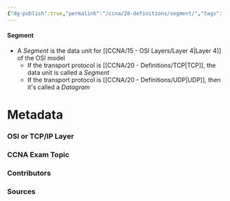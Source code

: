 ```yaml
---
{"dg-publish":true,"permalink":"/ccna/20-definitions/segment/","tags":["defs_ccna"]}
---
```


#### Segment
- A *Segment* is the data unit for [[CCNA/15 - OSI Layers/Layer 4\|Layer 4]] of the OSI model
	- If the transport protocol is [[CCNA/20 - Definitions/TCP\|TCP]], the data unit is called a *Segment*
	- If the transport protocol is [[CCNA/20 - Definitions/UDP\|UDP]], then it's called a *Datagram*

# Metadata
### OSI or TCP/IP Layer

### CCNA Exam Topic

### Contributors

### Sources
